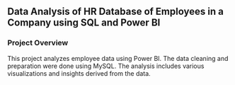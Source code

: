 ## Data Analysis of HR Database of Employees in a Company using SQL and Power BI

### Project Overview
This project analyzes employee data using Power BI. The data cleaning and preparation were done using MySQL. The analysis includes various visualizations and insights derived from the data.

